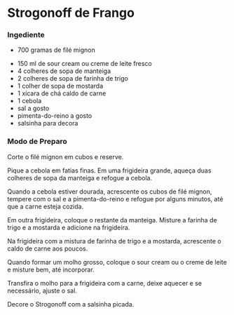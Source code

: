 # Strogonoff de Frango

### Ingediente

- 700 gramas de filé mignon
* 150 ml de sour cream ou creme de leite fresco
* 4 colheres de sopa de manteiga
* 2 colheres de sopa de farinha de trigo
* 1 colher de sopa de mostarda 
* 1 xícara de chá caldo de carne 
* 1 cebola
* sal a gosto 
* pimenta-do-reino a gosto
* salsinha para decora

### Modo de Preparo

Corte o filé mignon em cubos e reserve.

Pique a cebola em fatias finas. Em uma frigideira grande, aqueça duas colheres de sopa da manteiga e refogue a cebola.

Quando a cebola estiver dourada, acrescente os cubos de filé mignon, tempere com o sal e a pimenta-do-reino e refogue por alguns minutos, até que a carne esteja cozida.

Em outra frigideira, coloque o restante da manteiga. Misture a farinha de trigo e a mostarda e adicione na frigideira.

Na frigideira com a mistura de farinha de trigo e a mostarda, acrescente o caldo de carne aos poucos.

Quando formar um molho grosso, coloque o sour cream ou o creme de leite e misture bem, até incorporar.

Transfira o molho para a frigideira com a carne, deixe aquecer e se necessário, ajuste o sal.

Decore o Strogonoff com a salsinha picada.
